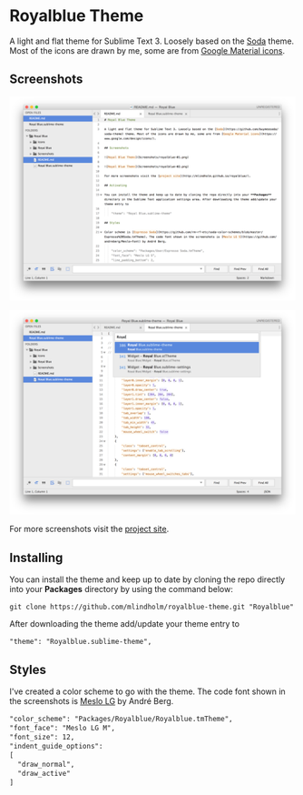 # Royalblue Theme

A light and flat theme for Sublime Text 3. Loosely based on the [Soda](https://github.com/buymeasoda/soda-theme) theme. Most of the icons are drawn by me, some are from [Google Material icons](https://material.io/tools/icons/).

## Screenshots

![Royalblue Theme](Screenshots/royalblue-01.png)

![Royalblue Theme](Screenshots/royalblue-02.png)

For more screenshots visit the [project site](https://mathiaslindholm.com/royalblue-theme/).

## Installing

You can install the theme and keep up to date by cloning the repo directly into your **Packages** directory by using the command below:
  
    git clone https://github.com/mlindholm/royalblue-theme.git "Royalblue"

After downloading the theme add/update your theme entry to 
    
    "theme": "Royalblue.sublime-theme",

## Styles

I've created a color scheme to go with the theme. The code font shown in the screenshots is [Meslo LG](https://github.com/andreberg/Meslo-Font) by André Berg.

    "color_scheme": "Packages/Royalblue/Royalblue.tmTheme",
    "font_face": "Meslo LG M",
    "font_size": 12,
    "indent_guide_options":
    [
      "draw_normal",
      "draw_active"
    ]